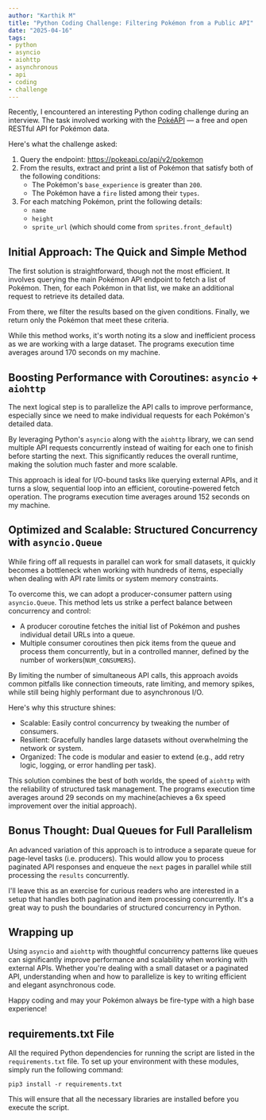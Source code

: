 ```yaml
---
author: "Karthik M"
title: "Python Coding Challenge: Filtering Pokémon from a Public API"
date: "2025-04-16"
tags:
- python
- asyncio
- aiohttp
- asynchronous
- api
- coding
- challenge
---
```


Recently, I encountered an interesting Python coding challenge during an interview. The task involved working with the [PokéAPI](https://pokeapi.co/) — a free and open RESTful API for Pokémon data.

Here's what the challenge asked:

1. Query the endpoint: https://pokeapi.co/api/v2/pokemon
2. From the results, extract and print a list of Pokémon that satisfy both of the following conditions:
    - The Pokémon's `base_experience` is greater than `200`.
    - The Pokémon have a `fire` listed among their `types`.
3. For each matching Pokémon, print the following details:
    - `name`
    - `height`
    - `sprite_url` (which should come from `sprites.front_default`)


## Initial Approach: The Quick and Simple Method

The first solution is straightforward, though not the most efficient. It involves querying the main Pokémon API endpoint to fetch a list of Pokémon. Then, for each Pokémon in that list, we make an additional request to retrieve its detailed data.

From there, we filter the results based on the given conditions. Finally, we return only the Pokémon that meet these criteria.  

While this method works, it's worth noting its a slow and inefficient process as we are working with a large dataset. The programs execution time averages around 170 seconds on my machine.

<script src="https://gist.github.com/chynkm/2447dcb318e40561aad09293b8078547.js"></script>


## Boosting Performance with Coroutines: `asyncio` + `aiohttp`

The next logical step is to parallelize the API calls to improve performance, especially since we need to make individual requests for each Pokémon's detailed data.

By leveraging Python's `asyncio` along with the `aiohttp` library, we can send multiple API requests concurrently instead of waiting for each one to finish before starting the next. This significantly reduces the overall runtime, making the solution much faster and more scalable.

This approach is ideal for I/O-bound tasks like querying external APIs, and it turns a slow, sequential loop into an efficient, coroutine-powered fetch operation. The programs execution time averages around 152 seconds on my machine.

<script src="https://gist.github.com/chynkm/87fd9736daa4f9f83ffda7f7a54e0a03.js"></script>


## Optimized and Scalable: Structured Concurrency with `asyncio.Queue`

While firing off all requests in parallel can work for small datasets, it quickly becomes a bottleneck when working with hundreds of items, especially when dealing with API rate limits or system memory constraints.

To overcome this, we can adopt a producer-consumer pattern using `asyncio.Queue`. This method lets us strike a perfect balance between concurrency and control:

- A producer coroutine fetches the initial list of Pokémon and pushes individual detail URLs into a queue.
- Multiple consumer coroutines then pick items from the queue and process them concurrently, but in a controlled manner, defined by the number of workers(`NUM_CONSUMERS`).

By limiting the number of simultaneous API calls, this approach avoids common pitfalls like connection timeouts, rate limiting, and memory spikes, while still being highly performant due to asynchronous I/O.

Here's why this structure shines:

- Scalable: Easily control concurrency by tweaking the number of consumers.
- Resilient: Gracefully handles large datasets without overwhelming the network or system.
- Organized: The code is modular and easier to extend (e.g., add retry logic, logging, or error handling per task).

This solution combines the best of both worlds, the speed of `aiohttp` with the reliability of structured task management. The programs execution time averages around 29 seconds on my machine(achieves a 6x speed improvement over the initial approach).

<script src="https://gist.github.com/chynkm/25be57285494836b62d8ebf4647148df.js"></script>


## Bonus Thought: Dual Queues for Full Parallelism

An advanced variation of this approach is to introduce a separate queue for page-level tasks (i.e. producers). This would allow you to process paginated API responses and enqueue the `next` pages in parallel while still processing the `results` concurrently.

I'll leave this as an exercise for curious readers who are interested in a setup that handles both pagination and item processing concurrently. It's a great way to push the boundaries of structured concurrency in Python.


## Wrapping up

Using `asyncio` and `aiohttp` with thoughtful concurrency patterns like queues can significantly improve performance and scalability when working with external APIs. Whether you're dealing with a small dataset or a paginated API, understanding when and how to parallelize is key to writing efficient and elegant asynchronous code.

Happy coding and may your Pokémon always be fire-type with a high base experience!


## requirements.txt File

<script src="https://gist.github.com/chynkm/65c992524d3c755715654958fe7accfd.js"></script>

All the required Python dependencies for running the script are listed in the `requirements.txt` file. To set up your environment with these modules, simply run the following command:

```
pip3 install -r requirements.txt
```

This will ensure that all the necessary libraries are installed before you execute the script.